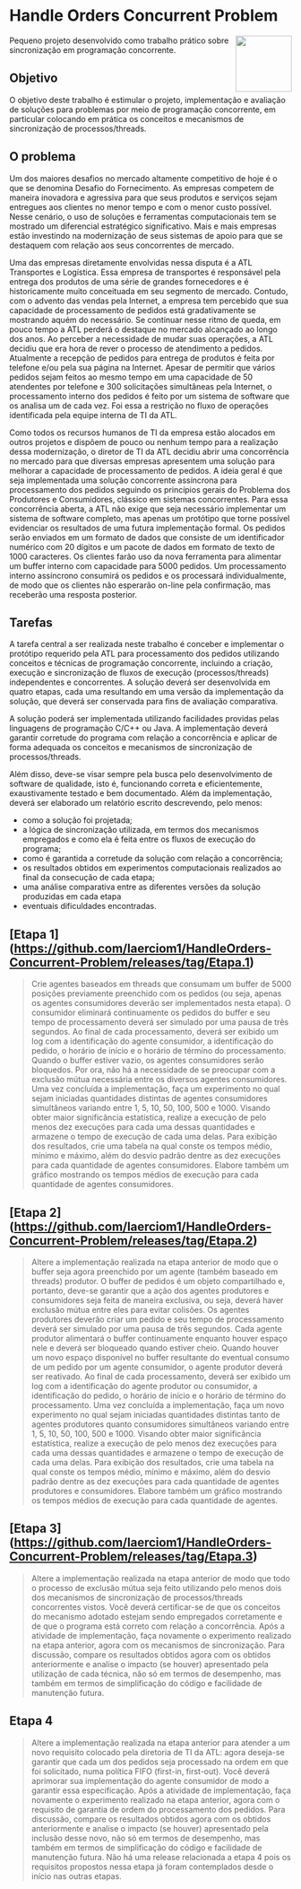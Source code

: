 # Handle Orders Concurrent Problem
<img src="https://upload.wikimedia.org/wikipedia/commons/thumb/0/05/Flag_of_Brazil.svg/2000px-Flag_of_Brazil.svg.png" align="right" width="100">

Pequeno projeto desenvolvido como trabalho prático sobre sincronização em programação concorrente.

## Objetivo
  
  O objetivo deste trabalho é estimular o projeto, implementação e avaliação de soluções para problemas por meio de programação concorrente, em particular colocando em prática os conceitos e mecanismos de sincronização de processos/threads.
  
## O problema

  Um dos maiores desafios no mercado altamente competitivo de hoje é o que se denomina Desafio do Fornecimento. As empresas competem de maneira inovadora e agressiva para que seus produtos e serviços sejam entregues aos clientes no menor tempo e com o menor custo possível. Nesse cenário, o uso de soluções e ferramentas computacionais tem se mostrado um diferencial estratégico significativo. Mais e mais empresas estão investindo na modernização de seus sistemas de apoio para que se destaquem com relação aos seus concorrentes de mercado.

  Uma das empresas diretamente envolvidas nessa disputa é a ATL Transportes e Logística. Essa empresa de transportes é responsável pela entrega dos produtos de uma série de grandes fornecedores e é historicamente muito conceituada em seu segmento de mercado. Contudo, com o advento das vendas pela Internet, a empresa tem percebido que sua capacidade de processamento de pedidos está gradativamente se mostrando aquém do necessário. Se continuar nesse ritmo de queda, em pouco tempo a ATL perderá o destaque no mercado alcançado ao longo dos anos. Ao perceber a necessidade de mudar suas operações, a ATL decidiu que era hora de rever o processo de atendimento a pedidos. Atualmente a recepção de pedidos para entrega de produtos é feita por telefone e/ou pela sua página na Internet. Apesar de permitir que vários pedidos sejam feitos ao mesmo tempo em uma capacidade de 50 atendentes por telefone e 300 solicitações simultâneas pela Internet, o processamento interno dos pedidos é feito por um sistema de software que os analisa um de cada vez. Foi essa a restrição no fluxo de operações identificada pela equipe interna de TI da ATL.

  Como todos os recursos humanos de TI da empresa estão alocados em outros projetos e dispõem de pouco ou nenhum tempo para a realização dessa modernização, o diretor de TI da ATL decidiu abrir uma concorrência no mercado para que diversas empresas apresentem uma solução para melhorar a capacidade de processamento de pedidos. A ideia geral é que seja implementada uma solução concorrente assíncrona para processamento dos pedidos seguindo os princípios gerais do Problema dos Produtores e Consumidores, clássico em sistemas concorrentes. Para essa concorrência aberta, a ATL não exige que seja necessário implementar um sistema de software completo, mas apenas um protótipo que torne possível evidenciar os resultados de uma futura implementação formal. Os pedidos serão enviados em um formato de dados que consiste de um identificador numérico com 20 dígitos e um pacote de dados em formato de texto de 1000 caracteres. Os clientes farão uso da nova ferramenta para alimentar um buffer interno com capacidade para 5000 pedidos. Um processamento interno assíncrono consumirá os pedidos e os processará individualmente, de modo que os clientes não esperarão on-line pela confirmação, mas receberão uma resposta posterior.
  
## Tarefas
  
  A tarefa central a ser realizada neste trabalho é conceber e implementar o protótipo requerido pela ATL para processamento dos pedidos utilizando conceitos e técnicas de programação concorrente, incluindo a criação, execução e sincronização de fluxos de execução (processos/threads) independentes e concorrentes. A solução deverá ser desenvolvida em quatro etapas, cada uma resultando em uma versão da implementação da solução, que deverá ser conservada para fins de avaliação comparativa.
  
  A solução poderá ser implementada utilizando facilidades providas pelas linguagens de programação C/C++ ou Java. A implementação deverá garantir corretude do programa com relação a concorrência e aplicar de forma adequada os conceitos e mecanismos de sincronização de processos/threads.
  
  Além disso, deve-se visar sempre pela busca pelo desenvolvimento de software de qualidade, isto é, funcionando correta e eficientemente, exaustivamente testado e bem documentado. Além da implementação, deverá ser elaborado um relatório escrito descrevendo, pelo menos:
  * como a solução foi projetada;
  * a lógica de sincronização utilizada, em termos dos mecanismos empregados e como ela é feita entre
os fluxos de execução do programa;
  * como é garantida a corretude da solução com relação a concorrência;
  * os resultados obtidos em experimentos computacionais realizados ao final da consecução de cada
etapa;
  * uma análise comparativa entre as diferentes versões da solução produzidas em cada etapa
  * eventuais dificuldades encontradas.
  
## [Etapa 1] (https://github.com/laerciom1/HandleOrders-Concurrent-Problem/releases/tag/Etapa.1)
> Crie agentes baseados em threads que consumam um buffer de 5000 posições previamente preenchido com os pedidos (ou seja, apenas os agentes consumidores deverão ser implementados nesta etapa). O consumidor eliminará continuamente os pedidos do buffer e seu tempo de processamento deverá ser simulado por uma pausa de três segundos. Ao final de cada processamento, deverá ser exibido um log com a identificação do agente consumidor, a identificação do pedido, o horário de início e o horário de término do processamento. Quando o buffer estiver vazio, os agentes consumidores serão bloquedos. Por ora, não há a necessidade de se preocupar com a exclusão mútua necessária entre os diversos agentes consumidores. Uma vez concluída a implementação, faça um experimento no qual sejam iniciadas quantidades distintas de agentes consumidores simultâneos variando entre 1, 5, 10, 50, 100, 500 e 1000. Visando obter maior significância estatística, realize a execução de pelo menos dez execuções para cada uma dessas quantidades e armazene o tempo de execução de cada uma delas. Para exibição dos resultados, crie uma tabela na qual conste os tempos médio, mínimo e máximo, além do desvio padrão dentre as dez execuções para cada quantidade de agentes consumidores. Elabore também um gráfico mostrando os tempos médios de execução para cada quantidade de agentes consumidores.

## [Etapa 2] (https://github.com/laerciom1/HandleOrders-Concurrent-Problem/releases/tag/Etapa.2)
> Altere a implementação realizada na etapa anterior de modo que o buffer seja agora preenchido por um agente (também baseado em threads) produtor. O buffer de pedidos é um objeto compartilhado e, portanto, deve-se garantir que a ação dos agentes produtores e consumidores seja feita de maneira exclusiva, ou seja, deverá haver exclusão mútua entre eles para evitar colisões. Os agentes produtores deverão criar um pedido e seu tempo de processamento deverá ser simulado por uma pausa de três segundos. Cada agente produtor alimentará o buffer continuamente enquanto houver espaço nele e deverá ser bloqueado quando estiver cheio. Quando houver um novo espaço disponível no buffer resultante do eventual consumo de um pedido por um agente consumidor, o agente produtor deverá ser reativado. Ao final de cada processamento, deverá ser exibido um log com a identificação do agente produtor ou consumidor, a identificação do pedido, o horário de início e o horário de término do processamento. Uma vez concluída a implementação, faça um novo experimento no qual sejam iniciadas quantidades distintas tanto de agentes produtores quanto consumidores simultâneos variando entre 1, 5, 10, 50, 100, 500 e 1000. Visando obter maior significância estatística, realize a execução de pelo menos dez execuções para cada uma dessas quantidades e armazene o tempo de execução de cada uma delas. Para exibição dos resultados, crie uma tabela na qual conste os tempos médio, mínimo e máximo, além do desvio padrão dentre as dez execuções para cada quantidade de agentes produtores e consumidores. Elabore também um gráfico mostrando os tempos médios de execução para cada quantidade de agentes.

## [Etapa 3] (https://github.com/laerciom1/HandleOrders-Concurrent-Problem/releases/tag/Etapa.3)
> Altere a implementação realizada na etapa anterior de modo que todo o processo de exclusão mútua seja feito utilizando pelo menos dois dos mecanismos de sincronização de processos/threads concorrentes vistos. Você deverá certificar-se de que os conceitos do mecanismo adotado estejam sendo empregados corretamente e de que o programa está correto com relação a concorrência. Após a atividade de implementação, faça novamente o experimento realizado na etapa anterior, agora com os mecanismos de sincronização. Para discussão, compare os resultados obtidos agora com os obtidos anteriormente e analise o impacto (se houver) apresentado pela utilização de cada técnica, não só em termos de desempenho, mas também em termos de simplificação do código e facilidade de manutenção futura.

## Etapa 4
> Altere a implementação realizada na etapa anterior para atender a um novo requisito colocado pela diretoria de TI da ATL: agora deseja-se garantir que cada um dos pedidos seja processado na ordem em que foi solicitado, numa política FIFO (first-in, first-out). Você deverá aprimorar sua implementação do agente consumidor de modo a garantir essa especificação. Após a atividade de implementação, faça novamente o experimento realizado na etapa anterior, agora com o requisito de garantia de ordem do processamento dos pedidos. Para discussão, compare os resultados obtidos agora com os obtidos anteriormente e analise o impacto (se houver) apresentado pela inclusão desse novo, não só em termos de desempenho, mas também em termos de simplificação do código e facilidade de manutenção futura. Não há uma release relacionada a etapa 4 pois os requisitos propostos nessa etapa já foram contemplados desde o início nas outras etapas.
